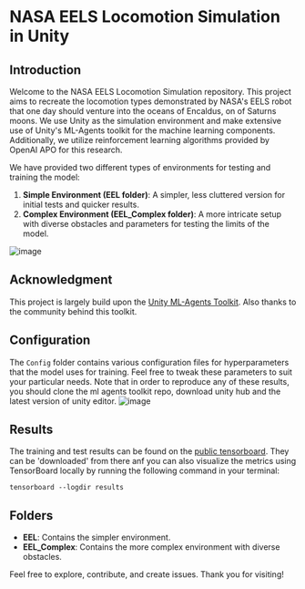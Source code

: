 # NASA EELS Locomotion Simulation in Unity

## Introduction
Welcome to the NASA EELS Locomotion Simulation repository. This project aims to recreate the locomotion types demonstrated by NASA's EELS robot that one day should venture into the oceans of Encaldus, on of Saturns moons. We use Unity as the simulation environment and make extensive use of Unity's ML-Agents toolkit for the machine learning components. Additionally, we utilize reinforcement learning algorithms provided by OpenAI APO for this research.

We have provided two different types of environments for testing and training the model:

1. **Simple Environment (EEL folder)**: A simpler, less cluttered version for initial tests and quicker results.
2. **Complex Environment (EEL_Complex folder)**: A more intricate setup with diverse obstacles and parameters for testing the limits of the model.

![image](https://github.com/MarnixMeersman/EEL_Embodied_Intelligence/assets/57674797/d654cd11-aabb-4d21-9638-5658251d0b84)


## Acknowledgment
This project is largely build upon the [Unity ML-Agents Toolkit](https://github.com/Unity-Technologies/ml-agents). Also thanks to the community behind this toolkit.

## Configuration
The `Config` folder contains various configuration files for hyperparameters that the model uses for training. Feel free to tweak these parameters to suit your particular needs. Note that in order to reproduce any of these results, you should clone the ml agents toolkit repo, download unity hub and the latest version of unity editor.
![image](https://github.com/MarnixMeersman/EEL_Embodied_Intelligence/assets/57674797/7fb08f89-e98c-4700-b4d1-3c2e5c2e4d3a)


## Results
The training and test results can be found on the [public tensorboard](https://tensorboard.dev/experiment/oKkN7ge1QjSlHY9vKnE77Q/#scalars). They can be 'downloaded' from there anf you can also visualize the metrics using TensorBoard locally by running the following command in your terminal:
```
tensorboard --logdir results
```

## Folders
- **EEL**: Contains the simpler environment.
- **EEL_Complex**: Contains the more complex environment with diverse obstacles.

Feel free to explore, contribute, and create issues. Thank you for visiting!
